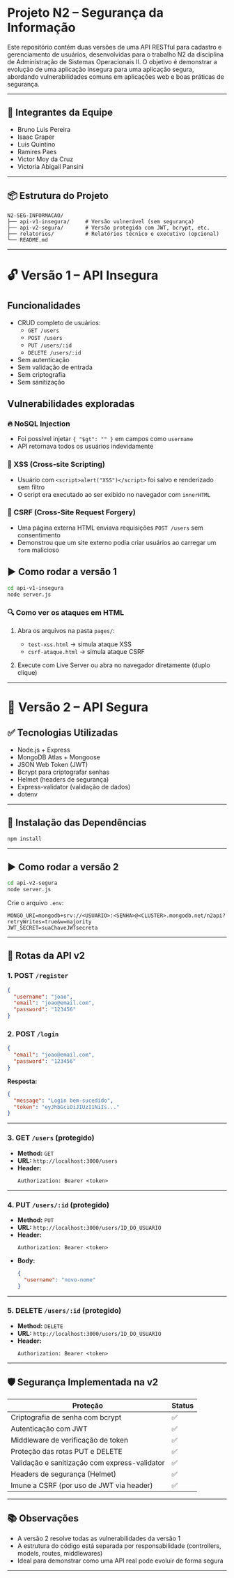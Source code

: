# Projeto N2 – Segurança da Informação

Este repositório contém duas versões de uma API RESTful para cadastro e gerenciamento de usuários, desenvolvidas para o trabalho N2 da disciplina de Administração de Sistemas Operacionais II. O objetivo é demonstrar a evolução de uma aplicação insegura para uma aplicação segura, abordando vulnerabilidades comuns em aplicações web e boas práticas de segurança.

---

## 👥 Integrantes da Equipe

- Bruno Luis Pereira
- Isaac Graper
- Luis Quintino
- Ramires Paes
- Victor Moy da Cruz
- Victoria Abigail Pansini

---

## 📦 Estrutura do Projeto

```
N2-SEG-INFORMACAO/
├── api-v1-insegura/     # Versão vulnerável (sem segurança)
├── api-v2-segura/       # Versão protegida com JWT, bcrypt, etc.
├── relatorios/          # Relatórios técnico e executivo (opcional)
└── README.md
```

---

# 🔓 Versão 1 – API Insegura

## Funcionalidades

- CRUD completo de usuários:
  - `GET /users`
  - `POST /users`
  - `PUT /users/:id`
  - `DELETE /users/:id`
- Sem autenticação
- Sem validação de entrada
- Sem criptografia
- Sem sanitização

## Vulnerabilidades exploradas

### 🔥 NoSQL Injection

- Foi possível injetar `{ "$gt": "" }` em campos como `username`
- API retornava todos os usuários indevidamente

### 🧨 XSS (Cross-site Scripting)

- Usuário com `<script>alert("XSS")</script>` foi salvo e renderizado sem filtro
- O script era executado ao ser exibido no navegador com `innerHTML`

### 🎯 CSRF (Cross-Site Request Forgery)

- Uma página externa HTML enviava requisições `POST /users` sem consentimento
- Demonstrou que um site externo podia criar usuários ao carregar um `form` malicioso

## ▶️ Como rodar a versão 1

```bash
cd api-v1-insegura
node server.js
```

### 🔍 Como ver os ataques em HTML

1. Abra os arquivos na pasta `pages/`:

   - `test-xss.html` → simula ataque XSS
   - `csrf-ataque.html` → simula ataque CSRF

2. Execute com Live Server ou abra no navegador diretamente (duplo clique)

---

# 🔐 Versão 2 – API Segura

## ✅ Tecnologias Utilizadas

- Node.js + Express
- MongoDB Atlas + Mongoose
- JSON Web Token (JWT)
- Bcrypt para criptografar senhas
- Helmet (headers de segurança)
- Express-validator (validação de dados)
- dotenv

---

## 🚀 Instalação das Dependências

```bash
npm install
```

---

## ▶️ Como rodar a versão 2

```bash
cd api-v2-segura
node server.js
```

Crie o arquivo `.env`:

```env
MONGO_URI=mongodb+srv://<USUARIO>:<SENHA>@<CLUSTER>.mongodb.net/n2api?retryWrites=true&w=majority
JWT_SECRET=suaChaveJWTsecreta
```

---

## 🔐 Rotas da API v2

### 1. POST `/register`

```json
{
  "username": "joao",
  "email": "joao@email.com",
  "password": "123456"
}
```

### 2. POST `/login`

```json
{
  "email": "joao@email.com",
  "password": "123456"
}
```

**Resposta:**

```json
{
  "message": "Login bem-sucedido",
  "token": "eyJhbGciOiJIUzI1NiIs..."
}
```

---

### 3. GET `/users` (protegido)

- **Method:** `GET`
- **URL:** `http://localhost:3000/users`
- **Header:**
  ```
  Authorization: Bearer <token>
  ```

---

### 4. PUT `/users/:id` (protegido)

- **Method:** `PUT`
- **URL:** `http://localhost:3000/users/ID_DO_USUARIO`
- **Header:**
  ```
  Authorization: Bearer <token>
  ```
- **Body:**
  ```json
  {
    "username": "novo-nome"
  }
  ```

---

### 5. DELETE `/users/:id` (protegido)

- **Method:** `DELETE`
- **URL:** `http://localhost:3000/users/ID_DO_USUARIO`
- **Header:**
  ```
  Authorization: Bearer <token>
  ```

---

## 🛡 Segurança Implementada na v2

| Proteção                                      | Status |
| --------------------------------------------- | ------ |
| Criptografia de senha com bcrypt              | ✅     |
| Autenticação com JWT                          | ✅     |
| Middleware de verificação de token            | ✅     |
| Proteção das rotas PUT e DELETE               | ✅     |
| Validação e sanitização com express-validator | ✅     |
| Headers de segurança (Helmet)                 | ✅     |
| Imune a CSRF (por uso de JWT via header)      | ✅     |

---

## 📚 Observações

- A versão 2 resolve todas as vulnerabilidades da versão 1
- A estrutura do código está separada por responsabilidade (controllers, models, routes, middlewares)
- Ideal para demonstrar como uma API real pode evoluir de forma segura

---

